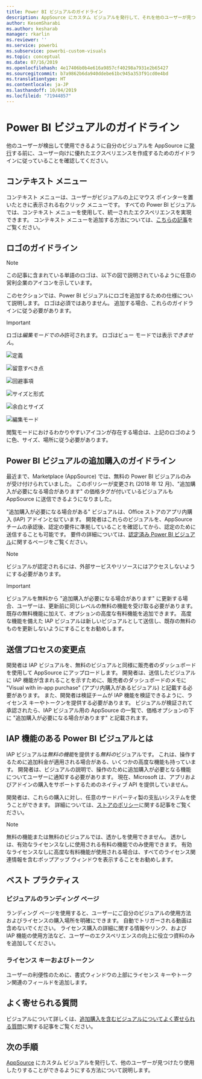 ```yaml
---
title: Power BI ビジュアルのガイドライン
description: AppSource にカスタム ビジュアルを発行して、それを他のユーザーが見つけたり、購入して使用できるようにする方法について説明します。
author: KesemSharabi
ms.author: kesharab
manager: rkarlin
ms.reviewer: ''
ms.service: powerbi
ms.subservice: powerbi-custom-visuals
ms.topic: conceptual
ms.date: 07/16/2019
ms.openlocfilehash: 4e17406b0b4e616a9857cf40298a7931e2b65427
ms.sourcegitcommit: b7a9862b6da940ddebe61bc945a353f91cd0e4bd
ms.translationtype: HT
ms.contentlocale: ja-JP
ms.lasthandoff: 10/04/2019
ms.locfileid: "71944857"
---
```

# <a name="guidelines-for-power-bi-visuals"></a>Power BI ビジュアルのガイドライン
他のユーザーが検出して使用できるように自分のビジュアルを AppSource に[発行](https://docs.microsoft.com/power-bi/developer/office-store)する前に、ユーザー向けに優れたエクスペリエンスを作成するためのガイドラインに従っていることを確認してください。 

## <a name="context-menu"></a>コンテキスト メニュー
コンテキスト メニューは、ユーザーがビジュアルの上にマウス ポインターを置いたときに表示される右クリック メニューです。
すべての Power BI ビジュアルでは、コンテキスト メニューを使用して、統一されたエクスペリエンスを実現できます。 コンテキスト メニューを追加する方法については、[こちらの記事](https://github.com/Microsoft/PowerBI-visuals/blob/gh-pages/tutorials/building-bar-chart/adding-context-menu-to-the-bar.md)をご覧ください。


## <a name="logo-guidelines"></a>ロゴのガイドライン
> [!NOTE]
> この記事に含まれている単語のロゴは、以下の図で説明されているように任意の営利企業のアイコンを示しています。 

このセクションでは、Power BI ビジュアルにロゴを追加するための仕様について説明します。 ロゴは必須ではありません。 追加する場合、これらのガイドラインに従う必要があります。 

> [!IMPORTANT]
> ロゴは*編集モードでのみ*許可されます。 ロゴはビュー モードでは表示*できません*。


![定義](media/guidelines-powerbi-visuals/definitions.png)

![留意すべき点](media/guidelines-powerbi-visuals/things-to-keep-in-mind.png)

![回避事項](media/guidelines-powerbi-visuals/things-to-avoid.png)

![サイズと形式](media/guidelines-powerbi-visuals/size-and-format.png)

![余白とサイズ](media/guidelines-powerbi-visuals/margins-and-sizes.png)

![編集モード](media/guidelines-powerbi-visuals/logos-in-edit-mode.png)


閲覧モードにおけるわかりやすいアイコンが存在する場合は、上記のロゴのように色、サイズ、場所に従う必要があります。

## <a name="guidelines-for-power-bi-visuals-with-additional-purchases"></a>Power BI ビジュアルの追加購入のガイドライン

最近まで、Marketplace (AppSource) では、無料の Power BI ビジュアルのみが受け付けられていました。 このポリシーが変更され (2018 年 12 月)、"追加購入が必要になる場合があります" の価格タグが付いているビジュアルも AppSource に送信できるようになりました。 

"追加購入が必要になる場合がある" ビジュアルは、Office ストアのアプリ内購入 (IAP) アドインと似ています。 開発者はこれらのビジュアルを、AppSource チームの承認後、認定の要件に準拠していることを確認してから、認定のために送信することも可能です。 要件の詳細については、[認定済み Power BI ビジュアル](../power-bi-custom-visuals-certified.md)に関するページをご覧ください。

> [!NOTE]
> ビジュアルが認定されるには、外部サービスやリソースにはアクセスしないようにする必要があります。

>[!IMPORTANT]  
> ビジュアルを無料から "追加購入が必要になる場合があります" に更新する場合、ユーザーは、更新前に同じレベルの無料の機能を受け取る必要があります。 既存の無料機能に加えて、オプションの高度な有料機能を追加できます。 高度な機能を備えた IAP ビジュアルは新しいビジュアルとして送信し、既存の無料のものを更新しないようにすることをお勧めします。

## <a name="what-changed-in-the-submission-process"></a>送信プロセスの変更点

開発者は IAP ビジュアルを、無料のビジュアルと同様に販売者のダッシュボードを使用して AppSource にアップロードします。 開発者は、送信したビジュアルに IAP 機能が含まれることを示すために、販売者のダッシュボードのメモに "Visual with in-app purchase" (アプリ内購入があるビジュアル) と記載する必要があります。 また、開発者は検証チームが IAP 機能を検証できるように、ライセンス キーやトークンを提供する必要があります。 ビジュアルが検証されて承認されたら、IAP ビジュアル用の AppSource の一覧で、価格オプションの下に "追加購入が必要になる場合があります" と記載されます。

## <a name="what-is-a-power-bi-visual-with-iap-features"></a>IAP 機能のある Power BI ビジュアルとは

IAP ビジュアルは*無料の機能*を提供する*無料の*ビジュアルです。 これは、操作するために追加料金が適用される場合がある、いくつかの高度な機能も持っています。 開発者は、ビジュアルの説明で、操作のために追加購入が必要となる機能についてユーザーに通知する必要があります。 現在、Microsoft は、アプリおよびアドインの購入をサポートするためのネイティブ API を提供していません。

開発者は、これらの購入に対し、任意のサードパーティ製の支払いシステムを使うことができます。 詳細については、[ストアのポリシー](https://docs.microsoft.com/office/dev/store/validation-policies#2-apps-or-add-ins-can-display-certain-ads)に関する記事をご覧ください。

> [!NOTE]
> 無料の機能または無料のビジュアルでは、透かしを使用できません。 透かしは、有効なライセンスなしに使用される有料の機能でのみ使用できます。 有効なライセンスなしに高度な有料機能が使用される場合は、すべてのライセンス関連情報を含むポップアップ ウィンドウを表示することをお勧めします。  


## <a name="best-practices"></a>ベスト プラクティス

### <a name="visual-landing-page"></a>ビジュアルのランディング ページ

ランディング ページを使用すると、ユーザーにご自分のビジュアルの使用方法およびライセンスの購入場所を明確にできます。 自動でトリガーされる動画は含めないでください。 ライセンス購入の詳細に関する情報やリンク、および IAP 機能の使用方法など、ユーザーのエクスペリエンスの向上に役立つ資料のみを追加してください。

### <a name="license-key-and-token"></a>ライセンス キーおよびトークン

ユーザーの利便性のために、書式ウィンドウの上部にライセンス キーやトークン関連のフィールドを追加します。

## <a name="faq"></a>よく寄せられる質問

ビジュアルについて詳しくは、[追加購入を含むビジュアルについてよく寄せられる質問](https://docs.microsoft.com/power-bi/power-bi-custom-visuals-faq#visuals-with-additional-purchases)に関する記事をご覧ください。

## <a name="next-steps"></a>次の手順

[AppSource](office-store.md) にカスタム ビジュアルを発行して、他のユーザーが見つけたり使用したりすることができるようにする方法について説明します。
